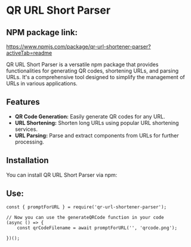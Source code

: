 # QR URL Short Parser

## NPM package link: 
https://www.npmjs.com/package/qr-url-shortener-parser?activeTab=readme
 
QR URL Short Parser is a versatile npm package that provides functionalities for generating QR codes, shortening URLs, and parsing URLs. It's a comprehensive tool designed to simplify the management of URLs in various applications.

## Features

- **QR Code Generation:** Easily generate QR codes for any URL.
- **URL Shortening:** Shorten long URLs using popular URL shortening services.
- **URL Parsing:** Parse and extract components from URLs for further processing.

## Installation

You can install QR URL Short Parser via npm:

## Use:
```
const { promptForURL } = require('qr-url-shortener-parser');

// Now you can use the generateQRCode function in your code
(async () => {
    const qrCodeFilename = await promptForURL('', 'qrcode.png');
    
})();

```
